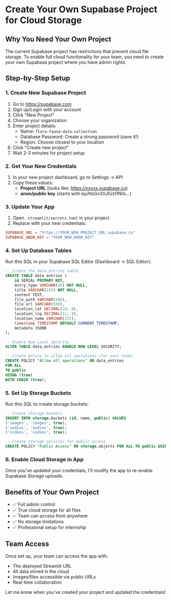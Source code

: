 # Create Your Own Supabase Project for Cloud Storage

## Why You Need Your Own Project
The current Supabase project has restrictions that prevent cloud file storage. To enable full cloud functionality for your team, you need to create your own Supabase project where you have admin rights.

## Step-by-Step Setup

### 1. Create New Supabase Project
1. Go to https://supabase.com
2. Sign up/Login with your account
3. Click "New Project"
4. Choose your organization
5. Enter project details:
   - Name: `flora-fauna-data-collection`
   - Database Password: Create a strong password (save it!)
   - Region: Choose closest to your location
6. Click "Create new project"
7. Wait 2-3 minutes for project setup

### 2. Get Your New Credentials
1. In your new project dashboard, go to Settings → API
2. Copy these values:
   - **Project URL** (looks like: https://xxxxx.supabase.co)
   - **anon/public key** (starts with eyJhbGciOiJIUzI1NiIs...)

### 3. Update Your App
1. Open `.streamlit/secrets.toml` in your project
2. Replace with your new credentials:
```toml
SUPABASE_URL = "https://YOUR_NEW_PROJECT_URL.supabase.co"
SUPABASE_ANON_KEY = "YOUR_NEW_ANON_KEY"
```

### 4. Set Up Database Tables
Run this SQL in your Supabase SQL Editor (Dashboard → SQL Editor):

```sql
-- Create the data_entries table
CREATE TABLE data_entries (
    id SERIAL PRIMARY KEY,
    entry_type VARCHAR(20) NOT NULL,
    title VARCHAR(255) NOT NULL,
    content TEXT,
    file_path VARCHAR(500),
    file_url VARCHAR(500),
    location_lat DECIMAL(10, 8),
    location_lng DECIMAL(11, 8),
    location_name VARCHAR(255),
    timestamp TIMESTAMP DEFAULT CURRENT_TIMESTAMP,
    metadata JSONB
);

-- Enable Row Level Security
ALTER TABLE data_entries ENABLE ROW LEVEL SECURITY;

-- Create policy to allow all operations (for your team)
CREATE POLICY "Allow all operations" ON data_entries
FOR ALL 
TO public
USING (true)
WITH CHECK (true);
```

### 5. Set Up Storage Buckets
Run this SQL to create storage buckets:

```sql
-- Create storage buckets
INSERT INTO storage.buckets (id, name, public) VALUES 
('images', 'images', true),
('audios', 'audios', true),
('videos', 'videos', true);

-- Create storage policies for public access
CREATE POLICY "Public Access" ON storage.objects FOR ALL TO public USING (true);
```

### 6. Enable Cloud Storage in App
Once you've updated your credentials, I'll modify the app to re-enable Supabase Storage uploads.

## Benefits of Your Own Project
- ✅ Full admin control
- ✅ True cloud storage for all files
- ✅ Team can access from anywhere
- ✅ No storage limitations
- ✅ Professional setup for internship

## Team Access
Once set up, your team can access the app with:
- The deployed Streamlit URL
- All data stored in the cloud
- Images/files accessible via public URLs
- Real-time collaboration

Let me know when you've created your project and updated the credentials!
                                                                                                                                                                                                                                                                                                                                            